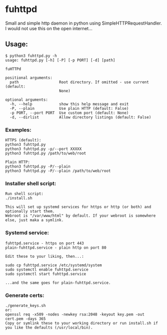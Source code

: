 # fuhttpd
Small and simple http daemon in python using SimpleHTTPRequestHandler.
I would not use this on the open internet...

## Usage:
```
$ python3 fuhttpd.py -h
usage: fuhttpd.py [-h] [-P] [-p PORT] [-d] [path]

fuHTTPd

positional arguments:
  path                  Root directory. If omitted - use current (default:
                        None)

optional arguments:
  -h, --help            show this help message and exit
  -P, --plain           Use plain HTTP (default: False)
  -p PORT, --port PORT  Use custom port (default: None)
  -d, --dirlist         Allow directory listings (default: False)
```
### Examples:
```
HTTPS (default):
python3 fuhttpd.py
python3 fuhttpd.py -p/--port XXXXX
python3 fuhttpd.py /path/to/web/root

Plain HTTP:
python3 fuhttpd.py -P/--plain
python3 fuhttpd.py -P/--plain /path/to/web/root
```
### Installer shell script:
```
Run shell script:
./install.sh

This will set up systemd services for https or http (or both) and optionally start them.
Webroot is "/var/www/html" by default. If your webroot is somewhere else, just maka a symlink.
```
### Systemd service:
```
fuhttpd.service - https on port 443
plain-fuhttpd.service - plain http on port 80

Edit these to your liking, then...:

sudo cp fuhttpd.service /etc/systemd/system
sudo systemctl enable fuhttpd.service
sudo systemctl start fuhttpd.service

...and the same goes for plain-fuhttpd.service.
```
### Generate certs:
```
./generate_keys.sh
or:
openssl req -x509 -nodes -newkey rsa:2048 -keyout key.pem -out cert.pem -days 365
Copy or symlink these to your working directory or run install.sh if you like the defaults (/usr/local/bin).
```
